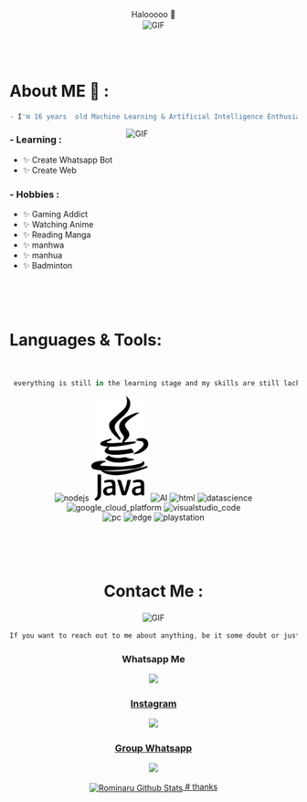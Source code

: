 
<div align="center">
Halooooo 👋
</div>

<div align="center">
<img hight="250" width="500" alt="GIF" align="center" src="https://2.bp.blogspot.com/--42C5IpYVcw/VzrdZCSOdOI/AAAAAAAAAsU/yEfBZl7v0NonSdn-oQPmwU1D3EhjOw0aQCLcB/s1600/Himouto-Umaru-chan-animated-gif-%25E5%25B9%25B2%25E7%2589%25A9%25E5%25A6%25B9%25EF%25BC%2581%25E3%2581%2586%25E3%2581%25BE%25E3%2582%258B%25E3%2581%25A1%25E3%2582%2583%25E3%2582%2593-18.gif">
</div>

</br>
</br>
</br>


# About ME 💬 :

```js 
- I'm 16 years  old Machine Learning & Artificial Intelligence Enthusiast from Indonesia.
```

<img hight="500" width="300" alt="GIF" align="right" src="https://media2.giphy.com/media/yAbUh7yrMK9YA/giphy.gif">

### - Learning :
- ✨ Create Whatsapp Bot
- ✨ Create Web

### - Hobbies : 
- ✨ Gaming Addict
- ✨ Watching Anime
- ✨ Reading Manga
- ✨ manhwa
- ✨ manhua
- ✨ Badminton

</br>
</br>
</br>



# Languages & Tools:
</br>

<p align="center">

```js
 everything is still in the learning stage and my skills are still lacking
 ```
 <div align="center">
<img src="https://cdn.icon-icons.com/icons2/2530/PNG/512/nodejs_button_icon_151951.png" alt="nodejs" width="120" hight="50">
<img src="https://github.com/Xx-Ashutosh-xX/Xx-Ashutosh-xX/blob/master/assets/icons/java.png" alt="java"  width="100" hight="50">
<img src="https://github.com/Xx-Ashutosh-xX/Xx-Ashutosh-xX/blob/master/assets/icons/ai.png" alt="AI" width="90" hight="50">
<img src="https://cdn.icon-icons.com/icons2/2530/PNG/512/html_button_icon_151929.png" alt="html" width="100" hight="50">
<img src="https://github.com/Xx-Ashutosh-xX/Xx-Ashutosh-xX/blob/master/assets/icons/datascience.png" alt="datascience" width="180" hight="50">
</br>
<img src="https://github.com/Xx-Ashutosh-xX/Xx-Ashutosh-xX/blob/master/assets/icons/google_cloud_platform.png" alt="google_cloud_platform" width="270" hight="50">
<img src="https://github.com/Xx-Ashutosh-xX/Xx-Ashutosh-xX/blob/master/assets/icons/visualstudio_code.png" alt="visualstudio_code" width="240" hight="50">
</br>
<img src="https://github.com/Xx-Ashutosh-xX/Xx-Ashutosh-xX/blob/master/assets/icons/pc.png" alt="pc" width="100" hight="50">
<img src="https://github.com/Xx-Ashutosh-xX/Xx-Ashutosh-xX/blob/master/assets/icons/edge.png" alt="edge" width="100" hight="50">
<img src="https://github.com/Xx-Ashutosh-xX/Xx-Ashutosh-xX/blob/master/assets/icons/playstation@3x.png" alt="playstation" width="150" hight="50">
</p>
</br>
</br>
</br>



# Contact Me :

<img hight="500" width="300" alt="GIF" align="center" src="https://dl.kaskus.id/i.gyazo.com/0a621eb32bae998c60f17370c3061e8f.gif">

```js
If you want to reach out to me about anything, be it some doubt or just to hangout and talk or want to game together just ping me 😉.
```

### Whatsapp Me
<a href="https://wa.me/6289638023602"><img width="130" hight="100" src="https://cdn.icon-icons.com/icons2/2530/PNG/512/whatsapp_button_icon_151832.png">
### Instagram 
<a href="https://www.instagram.com/romi_muh05"><img width="130" hight="100" src="https://cdn.icon-icons.com/icons2/2530/PNG/512/instagram_button_icon_151849.png">
### Group Whatsapp
<a href="https://chat.whatsapp.com/FHX57KmDNvnC7QKdEfUCX2"><img width="130" hight="100" src="https://cdn.icon-icons.com/icons2/2530/PNG/512/whatsapp_button_icon_151832.png">
 
<img align="center" src="https://github-readme-stats.vercel.app/api?username=Rominaru&include_all_commits=true&count_private=true&show_icons=true&line_height=20&title_color=7A7ADB&icon_color=2234AE&text_color=D3D3D3&bg_color=0,000000,130F40" alt="Rominaru Github Stats">
# thanks 
